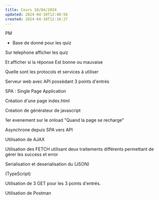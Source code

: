 ```yaml
---
title: Cours 10/04/2024
updated: 2024-04-10T12:40:56
created: 2024-04-10T12:18:27
---
```


PM

- Base de donné pour les quiz

Sur telephone afficher les quiz

Et afficher si la réponse Est bonne ou mauvaise

Quelle sont les protocols et services à utiliser

Serveur web avec API possèdant 3 points d'entrés

SPA : Single Page Application

Création d'une page index.html

Création de générateur de javascript

1er evenement sur le onload "Quand la page se recharge"

Asynchrone depuis SPA vers API

Utilisation de AJAX

Utilisation des FETCH utilisant deux traitements différents permettant de gérer les success et error

Serialisation et deserialisation du (JSON)

(TypeScript)

Utilisation de 3 GET pour les 3 points d'entrés.

Utilisation de Postman

